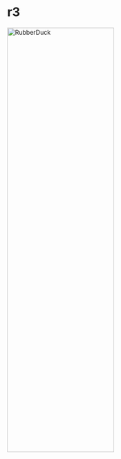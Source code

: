# r3
<img src="https://user-images.githubusercontent.com/46836642/106395629-a396f600-6446-11eb-8f55-2014f9db4872.png" width="70%" height="50%" title="px(픽셀) 크기 설정" alt="RubberDuck"></img>
